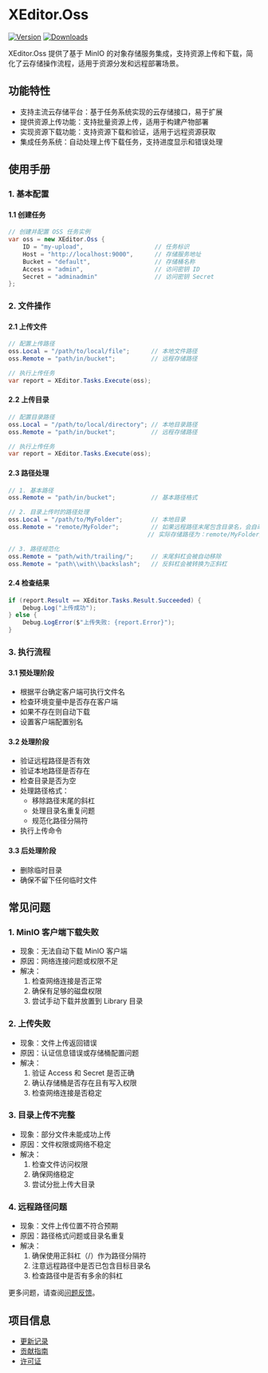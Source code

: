 # XEditor.Oss

[![Version](https://img.shields.io/npm/v/et.u3d.util)](https://www.npmjs.com/package/et.u3d.util)
[![Downloads](https://img.shields.io/npm/dm/et.u3d.util)](https://www.npmjs.com/package/et.u3d.util)  

XEditor.Oss 提供了基于 MinIO 的对象存储服务集成，支持资源上传和下载，简化了云存储操作流程，适用于资源分发和远程部署场景。

## 功能特性

- 支持主流云存储平台：基于任务系统实现的云存储接口，易于扩展
- 提供资源上传功能：支持批量资源上传，适用于构建产物部署
- 实现资源下载功能：支持资源下载和验证，适用于远程资源获取
- 集成任务系统：自动处理上传下载任务，支持进度显示和错误处理

## 使用手册

### 1. 基本配置

#### 1.1 创建任务
```csharp
// 创建并配置 OSS 任务实例
var oss = new XEditor.Oss {
    ID = "my-upload",                    // 任务标识
    Host = "http://localhost:9000",      // 存储服务地址
    Bucket = "default",                  // 存储桶名称
    Access = "admin",                    // 访问密钥 ID
    Secret = "adminadmin"                // 访问密钥 Secret
};
```

### 2. 文件操作

#### 2.1 上传文件
```csharp
// 配置上传路径
oss.Local = "/path/to/local/file";      // 本地文件路径
oss.Remote = "path/in/bucket";          // 远程存储路径

// 执行上传任务
var report = XEditor.Tasks.Execute(oss);
```

#### 2.2 上传目录
```csharp
// 配置目录路径
oss.Local = "/path/to/local/directory"; // 本地目录路径
oss.Remote = "path/in/bucket";          // 远程存储路径

// 执行上传任务
var report = XEditor.Tasks.Execute(oss);
```

#### 2.3 路径处理
```csharp
// 1. 基本路径
oss.Remote = "path/in/bucket";          // 基本路径格式

// 2. 目录上传时的路径处理
oss.Local = "/path/to/MyFolder";        // 本地目录
oss.Remote = "remote/MyFolder";         // 如果远程路径末尾包含目录名，会自动去除重复
                                       // 实际存储路径为：remote/MyFolder/*

// 3. 路径规范化
oss.Remote = "path/with/trailing/";     // 末尾斜杠会被自动移除
oss.Remote = "path\\with\\backslash";   // 反斜杠会被转换为正斜杠
```

#### 2.4 检查结果
```csharp
if (report.Result == XEditor.Tasks.Result.Succeeded) {
    Debug.Log("上传成功");
} else {
    Debug.LogError($"上传失败: {report.Error}");
}
```

### 3. 执行流程

#### 3.1 预处理阶段
- 根据平台确定客户端可执行文件名
- 检查环境变量中是否存在客户端
- 如果不存在则自动下载
- 设置客户端配置别名

#### 3.2 处理阶段
- 验证远程路径是否有效
- 验证本地路径是否存在
- 检查目录是否为空
- 处理路径格式：
  - 移除路径末尾的斜杠
  - 处理目录名重复问题
  - 规范化路径分隔符
- 执行上传命令

#### 3.3 后处理阶段
- 删除临时目录
- 确保不留下任何临时文件

## 常见问题

### 1. MinIO 客户端下载失败
- 现象：无法自动下载 MinIO 客户端
- 原因：网络连接问题或权限不足
- 解决：
  1. 检查网络连接是否正常
  2. 确保有足够的磁盘权限
  3. 尝试手动下载并放置到 Library 目录

### 2. 上传失败
- 现象：文件上传返回错误
- 原因：认证信息错误或存储桶配置问题
- 解决：
  1. 验证 Access 和 Secret 是否正确
  2. 确认存储桶是否存在且有写入权限
  3. 检查网络连接是否稳定

### 3. 目录上传不完整
- 现象：部分文件未能成功上传
- 原因：文件权限或网络不稳定
- 解决：
  1. 检查文件访问权限
  2. 确保网络稳定
  3. 尝试分批上传大目录

### 4. 远程路径问题
- 现象：文件上传位置不符合预期
- 原因：路径格式问题或目录名重复
- 解决：
  1. 确保使用正斜杠（/）作为路径分隔符
  2. 注意远程路径中是否已包含目标目录名
  3. 检查路径中是否有多余的斜杠

更多问题，请查阅[问题反馈](../CONTRIBUTING.md#问题反馈)。

## 项目信息

- [更新记录](../CHANGELOG.md)
- [贡献指南](../CONTRIBUTING.md)
- [许可证](../LICENSE)
